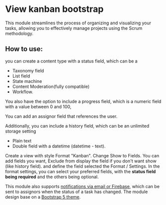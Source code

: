 # View kanban bootstrap

This module streamlines the process of organizing and visualizing your tasks,
allowing you to effectively manage projects using the Scrum methodology.

## How to use:
you can create a content type with a status field,
which can be a
- Taxonomy field
- List field
- State machine
- Content Moderation(fully compatible)
- Workflow.

You also have the option to include a progress field,
which is a numeric field with a value between 0 and 100,

You can add an assignor field that references the user.

Additionally, you can include a history field,
which can be an unlimited storage setting
- Plain text
- Double field with a datetime (datetime - text).

Create a view with style Format "Kanban". Change Show to Fields.
You can add fields you want, Exclude from display the field
if you don't want show (like history field).
and define the field selected the Format / Settings.
In the format settings, you can select your preferred fields,
with the **status field being required** and the others being optional.

This module also supports [notifications via email or Firebase](https://www.drupal.org/project/pwa_firebase),
which can be sent to assignors when the status of a task has changed.
The module design base on a [Bootstrap 5 theme](https://www.drupal.org/project/bootstrap5_admin).
